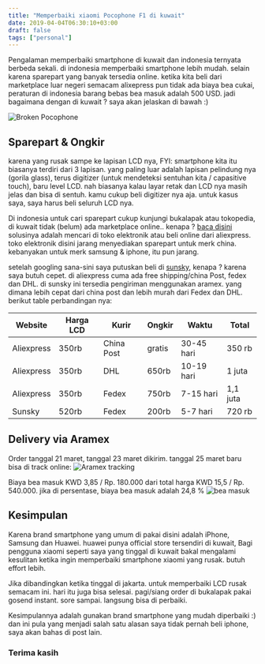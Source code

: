```yaml
---
title: "Memperbaiki xiaomi Pocophone F1 di kuwait"
date: 2019-04-04T06:30:10+03:00
draft: false
tags: ["personal"]
---
```


Pengalaman memperbaiki smartphone di kuwait dan indonesia ternyata berbeda sekali. di indonesia memperbaiki smartphone lebih mudah. selain karena sparepart yang banyak tersedia online. ketika kita beli dari marketplace luar negeri semacam alixepress pun tidak ada biaya bea cukai, peraturan di indonesia barang bebas bea masuk adalah 500 USD. jadi bagaimana dengan di kuwait ? saya akan jelaskan di bawah :)


![Broken Pocophone](https://res.cloudinary.com/dy7pjvtw2/image/upload/ar_3:2,c_scale,e_blur:2000,h_1.0,o_30,u_rifkifauzi_id:1/v1554537409/rifkifauzi_id/1.jpg)

## Sparepart & Ongkir
karena yang rusak sampe ke lapisan LCD nya, FYI: smartphone kita itu biasanya terdiri dari 3 lapisan. yang paling luar adalah  lapisan pelindung nya (gorila glass), terus digitizer (untuk mendeteksi sentuhan kita / capasitive touch), baru level LCD. nah biasanya kalau layar retak dan LCD nya masih jelas dan bisa di sentuh. kamu cukup beli digitizer nya aja. untuk kasus saya, saya harus beli seluruh LCD nya.

Di indonesia untuk cari sparepart cukup kunjungi bukalapak atau tokopedia, di kuwait tidak (belum) ada marketplace online.. kenapa ? [baca disini](https://rifkifauzi.id/blog/kenapa-belum-ada-marketplace-di-kuwait) solusinya adalah mencari di toko elektronik atau beli online dari aliexpress. toko elektronik disini jarang menyediakan sparepart untuk merk china. kebanyakan untuk merk samsung & iphone, itu pun jarang. 

setelah googling sana-sini saya putuskan beli di [sunsky](https://www.sunsky-online.com/product/default!view.do?subject.id=774589), kenapa ? karena saya butuh cepet. di aliexpress cuma ada free shipping/china Post, fedex dan DHL. di sunsky ini tersedia pengiriman menggunakan aramex. yang dimana lebih cepat dari china post dan lebih murah dari Fedex dan DHL. berikut table perbandingan nya:

Website | Harga LCD | Kurir | Ongkir| Waktu | Total
--------|-----|-----|----|----|----|
Aliexpress | 350rb |  China Post |  gratis | 30-45 hari | 350 rb
Aliexpress | 350rb |  DHL |  650rb  | 10-19 hari | 1 juta
Aliexpress | 350rb |  Fedex |  750rb  | 7-15 hari | 1,1 juta
Sunsky | 520rb |  Fedex |  200rb  | 5-7 hari | 720 rb

## Delivery via Aramex
Order tanggal 21 maret, tanggal 23 maret dikirim. tanggal 25 maret baru bisa di track online:
![Aramex tracking](https://res.cloudinary.com/dy7pjvtw2/image/upload/ar_3:2,c_scale,e_blur:1334,h_1.0,o_40,u_rifkifauzi_id:Screen_Shot_2019-04-06_at_11.32.52/v1554547154/rifkifauzi_id/Screen_Shot_2019-04-06_at_11.32.52.png)

Biaya bea masuk KWD 3,85 / Rp. 180.000 dari total harga KWD 15,5 / Rp. 540.000.
jika di persentase, biaya bea masuk adalah 24,8 %
![bea masuk](https://res.cloudinary.com/dy7pjvtw2/image/upload/bo_5px_solid_rgb:a7a3a3/ar_3:2,c_scale,e_blur:1380,h_1.0,o_40,u_rifkifauzi_id:IMG_2680_2/v1554547655/rifkifauzi_id/IMG_2680_2.jpg)


## Kesimpulan
Karena brand smartphone yang umum di pakai disini adalah iPhone, Samsung dan Huawei. huawei punya official store tersendiri di kuwait, Bagi pengguna xiaomi seperti saya yang tinggal di kuwait bakal mengalami kesulitan ketika ingin memperbaiki smartphone xiaomi yang rusak. butuh effort lebih.

Jika dibandingkan ketika tinggal di jakarta. untuk memperbaiki LCD rusak semacam ini. hari itu juga bisa selesai. pagi/siang order di bukalapak pakai gosend instant. sore sampai. langsung bisa di perbaiki.

Kesimpulannya adalah gunakan brand smartphone yang mudah diperbaiki :)
dan ini pula yang menjadi salah satu alasan saya tidak pernah beli iphone, saya akan bahas di post lain.

### Terima kasih
